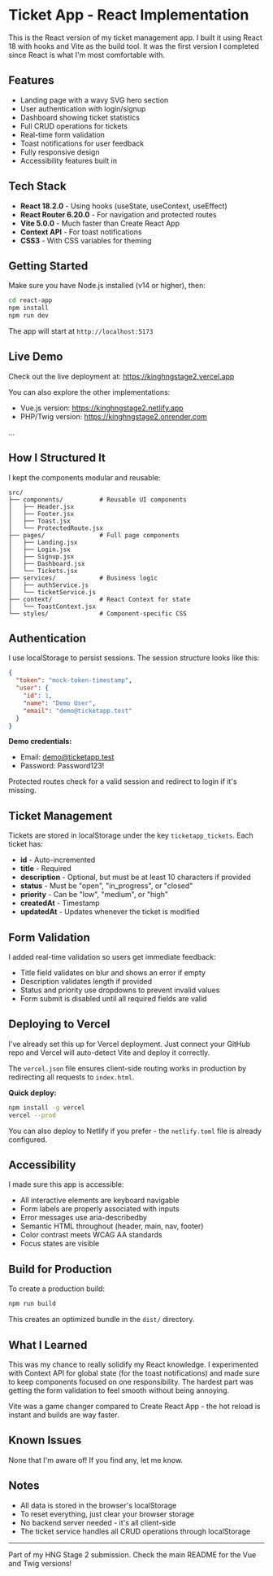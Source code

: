 # Ticket App - React Implementation

This is the React version of my ticket management app. I built it using React 18 with hooks and Vite as the build tool. It was the first version I completed since React is what I'm most comfortable with.

## Features

- Landing page with a wavy SVG hero section
- User authentication with login/signup
- Dashboard showing ticket statistics
- Full CRUD operations for tickets
- Real-time form validation
- Toast notifications for user feedback
- Fully responsive design
- Accessibility features built in

## Tech Stack

- **React 18.2.0** - Using hooks (useState, useContext, useEffect)
- **React Router 6.20.0** - For navigation and protected routes
- **Vite 5.0.0** - Much faster than Create React App
- **Context API** - For toast notifications
- **CSS3** - With CSS variables for theming

## Getting Started

Make sure you have Node.js installed (v14 or higher), then:

```bash
cd react-app
npm install
npm run dev
```

The app will start at `http://localhost:5173`

## Live Demo

Check out the live deployment at: https://kinghngstage2.vercel.app

You can also explore the other implementations:
- Vue.js version: https://kinghngstage2.netlify.app
- PHP/Twig version: https://kinghngstage2.onrender.com

...

## How I Structured It

I kept the components modular and reusable:

```
src/
├── components/          # Reusable UI components
│   ├── Header.jsx
│   ├── Footer.jsx
│   ├── Toast.jsx
│   └── ProtectedRoute.jsx
├── pages/               # Full page components
│   ├── Landing.jsx
│   ├── Login.jsx
│   ├── Signup.jsx
│   ├── Dashboard.jsx
│   └── Tickets.jsx
├── services/            # Business logic
│   ├── authService.js
│   └── ticketService.js
├── context/             # React Context for state
│   └── ToastContext.jsx
└── styles/              # Component-specific CSS
```

## Authentication

I use localStorage to persist sessions. The session structure looks like this:

```json
{
  "token": "mock-token-timestamp",
  "user": {
    "id": 1,
    "name": "Demo User",
    "email": "demo@ticketapp.test"
  }
}
```

**Demo credentials:**
- Email: demo@ticketapp.test
- Password: Password123!

Protected routes check for a valid session and redirect to login if it's missing.

## Ticket Management

Tickets are stored in localStorage under the key `ticketapp_tickets`. Each ticket has:

- **id** - Auto-incremented
- **title** - Required
- **description** - Optional, but must be at least 10 characters if provided
- **status** - Must be "open", "in_progress", or "closed"
- **priority** - Can be "low", "medium", or "high"
- **createdAt** - Timestamp
- **updatedAt** - Updates whenever the ticket is modified

## Form Validation

I added real-time validation so users get immediate feedback:

- Title field validates on blur and shows an error if empty
- Description validates length if provided
- Status and priority use dropdowns to prevent invalid values
- Form submit is disabled until all required fields are valid

## Deploying to Vercel

I've already set this up for Vercel deployment. Just connect your GitHub repo and Vercel will auto-detect Vite and deploy it correctly.

The `vercel.json` file ensures client-side routing works in production by redirecting all requests to `index.html`.

**Quick deploy:**
```bash
npm install -g vercel
vercel --prod
```

You can also deploy to Netlify if you prefer - the `netlify.toml` file is already configured.

## Accessibility

I made sure this app is accessible:

- All interactive elements are keyboard navigable
- Form labels are properly associated with inputs
- Error messages use aria-describedby
- Semantic HTML throughout (header, main, nav, footer)
- Color contrast meets WCAG AA standards
- Focus states are visible

## Build for Production

To create a production build:

```bash
npm run build
```

This creates an optimized bundle in the `dist/` directory.

## What I Learned

This was my chance to really solidify my React knowledge. I experimented with Context API for global state (for the toast notifications) and made sure to keep components focused on one responsibility. The hardest part was getting the form validation to feel smooth without being annoying.

Vite was a game changer compared to Create React App - the hot reload is instant and builds are way faster.

## Known Issues

None that I'm aware of! If you find any, let me know.

## Notes

- All data is stored in the browser's localStorage
- To reset everything, just clear your browser storage
- No backend server needed - it's all client-side
- The ticket service handles all CRUD operations through localStorage

---

Part of my HNG Stage 2 submission. Check the main README for the Vue and Twig versions!
